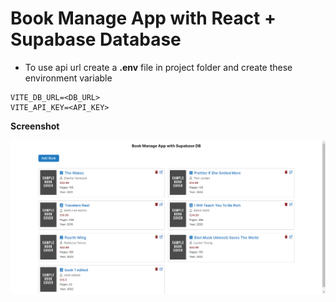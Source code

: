 # Book Manage App with React + Supabase Database

- To use api url create a **.env** file in project folder and create these environment variable 

```
VITE_DB_URL=<DB_URL>
VITE_API_KEY=<API_KEY> 
```

**Screenshot**

![Book manage app](public/01.png)